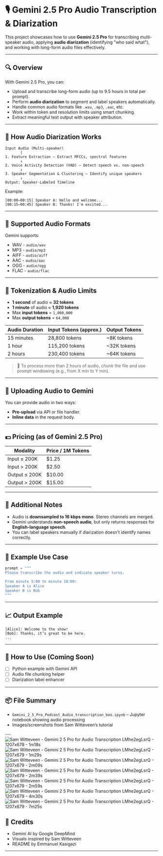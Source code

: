 
# 🎙️ Gemini 2.5 Pro Audio Transcription & Diarization

This project showcases how to use **Gemini 2.5 Pro** for transcribing multi-speaker audio, applying **audio diarization** (identifying "who said what"), and working with long-form audio files effectively.

---

## 🔍 Overview

With Gemini 2.5 Pro, you can:

- Upload and transcribe long-form audio (up to 9.5 hours in total per prompt).
- Perform **audio diarization** to segment and label speakers automatically.
- Handle common audio formats like `.wav`, `.mp3`, `.aac`, etc.
- Work within token and resolution limits using smart chunking.
- Extract meaningful text output with speaker attribution.

---

## 🧠 How Audio Diarization Works

```
Input Audio (Multi-speaker)
       |
1. Feature Extraction — Extract MFCCs, spectral features
       ↓
2. Voice Activity Detection (VAD) — Detect speech vs. non-speech
       ↓
3. Speaker Segmentation & Clustering — Identify unique speakers
       ↓
Output: Speaker-Labeled Timeline
```

Example:
```
[00:00–00:15] Speaker A: Hello and welcome...
[00:15–00:45] Speaker B: Thanks! I'm excited...
```

---

## 📁 Supported Audio Formats

Gemini supports:

- WAV - `audio/wav`
- MP3 - `audio/mp3`
- AIFF - `audio/aiff`
- AAC - `audio/aac`
- OGG - `audio/ogg`
- FLAC - `audio/flac`

---

## 🧩 Tokenization & Audio Limits

- **1 second** of audio ≈ **32 tokens**
- **1 minute** of audio ≈ **1,920 tokens**
- Max **input tokens** = `1,000,000`
- Max **output tokens** = `64,000`

| Audio Duration | Input Tokens (approx.) | Output Tokens |
|----------------|------------------------|----------------|
| 15 minutes     | 28,800 tokens           | ~8K tokens     |
| 1 hour         | 115,200 tokens          | ~32K tokens    |
| 2 hours        | 230,400 tokens          | ~64K tokens    |

> 🔁 To process more than 2 hours of audio, chunk the file and use prompt windowing (e.g., from X min to Y min).

---

## 💾 Uploading Audio to Gemini

You can provide audio in two ways:

- **Pre-upload** via API or file handler.
- **Inline data** in the request body.

---

## 💵 Pricing (as of Gemini 2.5 Pro)

| Modality         | Price / 1M Tokens |
|------------------|------------------|
| Input ≤ 200K     | $1.25            |
| Input > 200K     | $2.50            |
| Output ≤ 200K    | $10.00           |
| Output > 200K    | $15.00           |

---

## 🧪 Additional Notes

- Audio is **downsampled to 16 kbps mono**. Stereo channels are merged.
- Gemini understands **non-speech audio**, but only returns responses for **English-language speech**.
- You can label speakers manually if diarization doesn’t identify names correctly.

---

## 🧰 Example Use Case

```python
prompt = """
Please transcribe the audio and indicate speaker turns.

From minute 5:00 to minute 10:00:
Speaker A is Alice
Speaker B is Bob
"""
```

---

## 📈 Output Example

```
[Alice]: Welcome to the show!
[Bob]: Thanks, it’s great to be here.
...
```

---

## 🚀 How to Use (Coming Soon)

- [ ] Python example with Gemini API
- [ ] Audio file chunking helper
- [ ] Diarization label enhancer

---

## 📦 File Summary

- `Gemini_2_5_Pro_Podcast_Audio_transcription_boo.ipynb` – Jupyter notebook showing audio processing
- Images/screenshots from Sam Witteveen’s tutorial

---![Sam Witteveen - Gemini 2 5 Pro for Audio Transcription  LMhe2egLsrQ - 1207x679 - 1m18s](https://github.com/user-attachments/assets/117a624a-6a3b-4c02-b857-25acef20b843)
![Sam Witteveen - Gemini 2 5 Pro for Audio Transcription  LMhe2egLsrQ - 1207x679 - 1m29s](https://github.com/user-attachments/assets/210e9938-4032-4dc8-9227-71facc6413c1)
![Sam Witteveen - Gemini 2 5 Pro for Audio Transcription  LMhe2egLsrQ - 1207x679 - 2m09s](https://github.com/user-attachments/assets/6b7fe94b-e3a6-42f9-82f2-1a6f2da882a6)
![Sam Witteveen - Gemini 2 5 Pro for Audio Transcription  LMhe2egLsrQ - 1207x679 - 2m39s](https://github.com/user-attachments/assets/7d3cea41-3bd1-4767-b913-8d3ed37784d1)
![Sam Witteveen - Gemini 2 5 Pro for Audio Transcription  LMhe2egLsrQ - 1207x679 - 2m59s](https://github.com/user-attachments/assets/f80f561f-6ea9-45fa-803e-72e75224545a)
![Sam Witteveen - Gemini 2 5 Pro for Audio Transcription  LMhe2egLsrQ - 1207x679 - 4m30s](https://github.com/user-attachments/assets/653e4af8-9953-4bc8-8e86-e555370090fa)
![Sam Witteveen - Gemini 2 5 Pro for Audio Transcription  LMhe2egLsrQ - 1207x679 - 7m25s](https://github.com/user-attachments/assets/979a6861-e088-4377-8bd8-c679e6dcefaa)


## 👤 Credits

- Gemini AI by Google DeepMind
- Visuals inspired by Sam Witteveen
- README by Emmanuel Kasigazi

---
